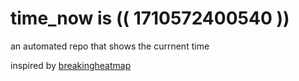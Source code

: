 # time_now is (( 1710572400540 ))

an automated repo that shows the currnent time

inspired by [breakingheatmap](https://github.com/breakingheatmap/breakingheatmap)